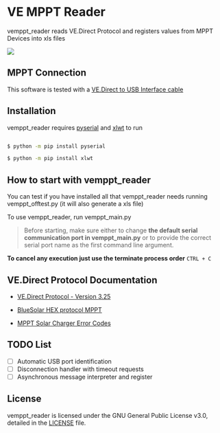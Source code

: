 # VE MPPT Reader


vemppt_reader reads VE.Direct Protocol and registers values from MPPT Devices into xls files

<img src="images/header_image.JPG" >

## MPPT Connection


This software is tested with a [VE.Direct to USB Interface cable](https://www.victronenergy.com.es/accessories/ve-direct-to-usb-interface)


## Installation

vemppt_reader requires [pyserial](https://pypi.org/project/pyserial/) and [xlwt](https://pypi.org/project/xlwt/) to run


```sh

$ python -m pip install pyserial

$ python -m pip install xlwt

```

## How to start with vemppt_reader

You can test if you have installed all that vemppt_reader needs running vemppt_offtest.py (it will also generate a xls file)

To use vemppt_reader, run vemppt_main.py
> Before starting, make sure either to change **the default serial communication port in vemppt_main.py** or to provide the correct serial port name as the first command line argument.

**To cancel any execution just use the terminate process order** `CTRL + C`

## VE.Direct Protocol Documentation

  - [VE.Direct Protocol - Version 3.25](https://www.victronenergy.com.es/download-document/2036/ve.direct-protocol-3.25.pdf)

  - [BlueSolar HEX protocol MPPT](https://www.victronenergy.com.es/download-document/4459/bluesolar-hex-protocol-mppt.pdf)
  
  - [MPPT Solar Charger Error Codes](https://www.victronenergy.com/live/mppt-error-codes)


## TODO List
 - [ ] Automatic USB port identification
 - [ ] Disconnection handler with timeout requests
 - [ ] Asynchronous message interpreter and register

## License
vemppt_reader is licensed under the GNU General Public License v3.0, detailed in the [LICENSE](https://github.com/AaronPB/vemppt_reader/blob/master/LICENSE) file.
